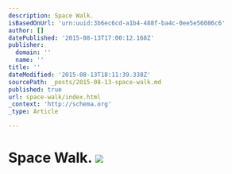```yaml
---
description: Space Walk.
isBasedOnUrl: 'urn:uuid:3b6ec6cd-a1b4-488f-ba4c-0ee5e56086c6'
author: []
datePublished: '2015-08-13T17:00:12.168Z'
publisher:
  domain: ''
  name: ''
title: ''
dateModified: '2015-08-13T18:11:39.338Z'
sourcePath: _posts/2015-08-13-space-walk.md
published: true
url: space-walk/index.html
_context: 'http://schema.org'
_type: Article

---
```

# Space Walk. ![](https://the-grid-user-content.s3-us-west-2.amazonaws.com/d02b026d-ccba-4420-ab06-9c48c3b2f64c.png)